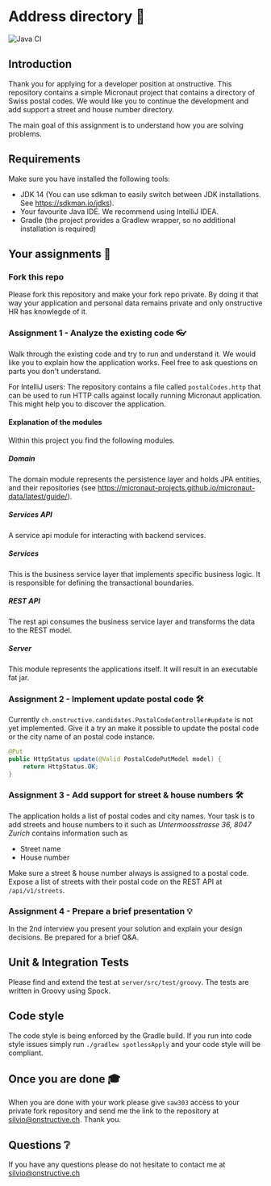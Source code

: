 # Address directory 📇

![Java CI](https://github.com/onstructive/addresses/workflows/Java%20CI/badge.svg)

## Introduction

Thank you for applying for a developer position at onstructive. This repository contains a simple Micronaut project that contains a directory of Swiss postal codes. We would like you to continue the development and add support a street and house number directory.

The main goal of this assignment is to understand how you are solving problems.

## Requirements

Make sure you have installed the following tools:

- JDK 14 (You can use sdkman to easily switch between JDK installations. See https://sdkman.io/jdks).
- Your favourite Java IDE. We recommend using IntelliJ IDEA.
- Gradle (the project provides a Gradlew wrapper, so no additional installation is required)

## Your assignments 📃

### Fork this repo

Please fork this repository and make your fork repo private. By doing it that way your application and personal data remains private and only onstructive HR has knowlegde of it.

### Assignment 1 - Analyze the existing code 👓

Walk through the existing code and try to run and understand it. We would like you to explain how the application works. Feel free to ask questions on parts you don't understand.

For IntelliJ users: The repository contains a file called `postalCodes.http` that can be used to run HTTP calls against locally running Micronaut application. This might help you to discover the application.

#### Explanation of the modules

Within this project you find the following modules.

##### Domain

The domain module represents the persistence layer and holds JPA entities, and their repositories (see https://micronaut-projects.github.io/micronaut-data/latest/guide/).

##### Services API

A service api module for interacting with backend services.

##### Services

This is the business service layer that implements specific business logic. It is responsible for defining the transactional boundaries.

##### REST API

The rest api consumes the business service layer and transforms the data to the REST model.

##### Server

This module represents the applications itself. It will result in an executable fat jar. 

### Assignment 2 - Implement update postal code 🛠

Currently `ch.onstructive.candidates.PostalCodeController#update` is not yet implemented. Give it a try an make it possible to update the postal code or the city name of an postal code instance.

```java
@Put
public HttpStatus update(@Valid PostalCodePutModel model) {
    return HttpStatus.OK;
}
```

### Assignment 3 - Add support for street & house numbers 🛠

The application holds a list of postal codes and city names. Your task is to add streets and house numbers to it such as _Untermoosstrasse 36, 8047 Zurich_ contains information such as

- Street name
- House number

Make sure a street & house number always is assigned to a postal code. Expose a list of streets with their postal code on the REST API at `/api/v1/streets`.

### Assignment 4 - Prepare a brief presentation 💡

In the 2nd interview you present your solution and explain your design decisions. Be prepared for a brief Q&A.

## Unit & Integration Tests

Please find and extend the test at `server/src/test/groovy`. The tests are written in Groovy using Spock.

## Code style

The code style is being enforced by the Gradle build. If you run into code style issues simply run `./gradlew spotlessApply` and your code style will be compliant.

## Once you are done 🎓

When you are done with your work please give `saw303` access to your private fork repository and send me the link to the repository at silvio@onstructive.ch. Thank you.

## Questions ❔

If you have any questions please do not hesitate to contact me at silvio@onstructive.ch
